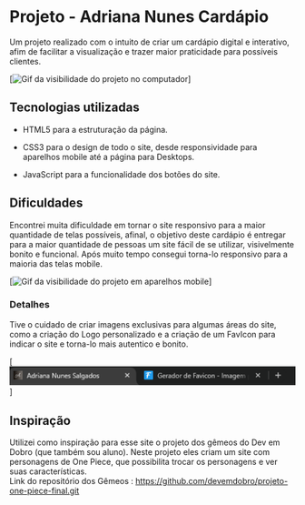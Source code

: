 # Projeto - Adriana Nunes Cardápio 

Um projeto realizado com o intuito de criar um cardápio digital e interativo, afim de facilitar a visualização e trazer maior praticidade para possíveis clientes.


[<img src="./Gif-cardapio-pc.gif" alt="Gif da visibilidade do projeto no computador">]

## Tecnologias utilizadas

- HTML5 para a estruturação da página.

- CSS3 para o design de todo o site, desde responsividade para aparelhos mobile até a página para Desktops.

- JavaScript para a funcionalidade dos botões do site.

## Dificuldades

Encontrei muita dificuldade em tornar o site responsivo para a maior quantidade de telas possíveis, afinal, o objetivo deste cardápio é entregar para a maior quantidade de pessoas um site fácil de se utilizar, visivelmente bonito e funcional. 
Após muito tempo consegui torna-lo responsivo para a maioria das telas mobile.

[<img src = "./Gif_cardapio_responsividade.gif" alt="Gif da visibilidade do projeto em aparelhos mobile">]

### Detalhes 

Tive o cuidado de criar imagens exclusivas para algumas áreas do site, como a criação do Logo personalizado e a criação de um FavIcon para indicar o site e torna-lo mais autentico e bonito.

[<img src="./Readme/Print-Favicon-salgados.png">]

## Inspiração

Utilizei como inspiração para esse site o projeto dos gêmeos do Dev em Dobro (que também sou aluno). Neste projeto eles criam um site com personagens de One Piece, que possibilita trocar os personagens e ver suas características.  
Link do repositório dos Gêmeos : https://github.com/devemdobro/projeto-one-piece-final.git
